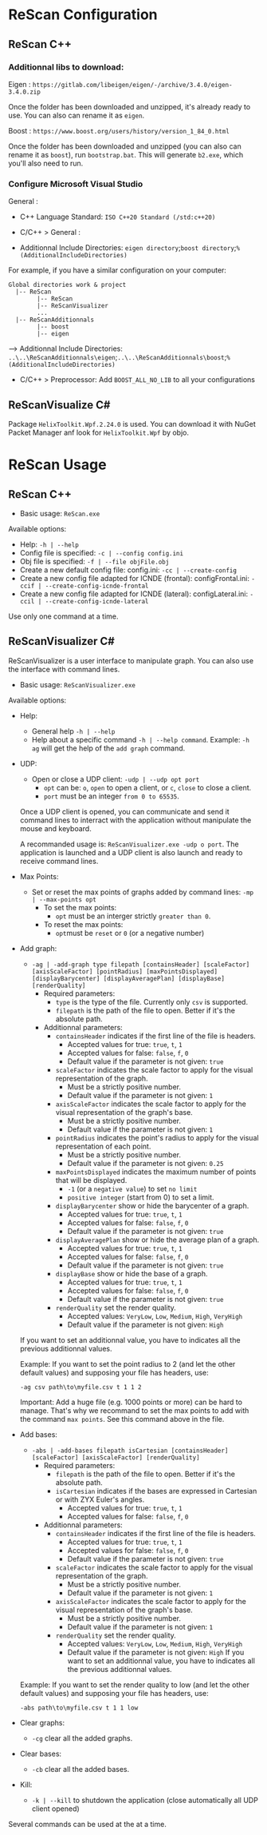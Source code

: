 # ReScan Configuration

## ReScan C++


### Additionnal libs to download:

Eigen : `https://gitlab.com/libeigen/eigen/-/archive/3.4.0/eigen-3.4.0.zip`

Once the folder has been downloaded and unzipped, it's already ready to use. You can also can rename it as `eigen`.

Boost : `https://www.boost.org/users/history/version_1_84_0.html`

Once the folder has been downloaded and unzipped (you can also can rename it as `boost`), run `bootstrap.bat`. This will generate `b2.exe`, which you'll also need to run.


### Configure Microsoft Visual Studio

General :

- C++ Language Standard: `ISO C++20 Standard (/std:c++20)`

- C/C++ > General :

- Additionnal Include Directories: `eigen directory`;`boost directory`;`%(AdditionalIncludeDirectories)`

For example, if you have a similar configuration on your computer:
```
Global directories work & project
  |-- ReScan
        |-- ReScan
        |-- ReScanVisualizer
        ...
  |-- ReScanAdditionnals
        |-- boost
        |-- eigen
```

--> Additionnal Include Directories: `..\..\ReScanAdditionnals\eigen`;`..\..\ReScanAdditionnals\boost`;`%(AdditionalIncludeDirectories)`

- C/C++ > Preprocessor: Add `BOOST_ALL_NO_LIB` to all your configurations

## ReScanVisualize C#

Package `HelixToolkit.Wpf.2.24.0` is used. You can download it with NuGet Packet Manager anf look for `HelixToolkit.Wpf` by objo.

# ReScan Usage

## ReScan C++

- Basic usage: `ReScan.exe`

Available options:

- Help: `-h | --help`
- Config file is specified: `-c | --config config.ini`
- Obj file is specified: `-f | --file objFile.obj`
- Create a new default config file: config.ini: `-cc | --create-config`
- Create a new config file adapted for ICNDE (frontal): configFrontal.ini: `-ccif | --create-config-icnde-frontal`
- Create a new config file adapted for ICNDE (lateral): configLateral.ini: `-ccil | --create-config-icnde-lateral`

Use only one command at a time.

## ReScanVisualizer C#

ReScanVisualizer is a user interface to manipulate graph. You can also use the interface with command lines.

- Basic usage: `ReScanVisualizer.exe`

Available options:

- Help:
  - General help `-h | --help`
  - Help about a specific command `-h | --help command`. Example: `-h ag` will get the help of the `add graph` command.
- UDP:
  - Open or close a UDP client: `-udp | --udp opt port`
    - `opt` can be: `o`, `open` to open a client, or `c`, `close` to close a client.
    - `port` must be an integer `from 0 to 65535`.
     
  Once a UDP client is opened, you can communicate and send it command lines to interract with the application without manipulate the mouse and keyboard.

  A recommanded usage is: `ReScanVisualizer.exe -udp o port`. The application is launched and a UDP client is also launch and ready to receive command lines.
- Max Points:
  - Set or reset the max points of graphs added by command lines: `-mp | --max-points opt`
    - To set the max points:
      - `opt` must be an interger strictly `greater than 0`.
    - To reset the max points:
      -  `opt`must be `reset` or `0` (or a negative number)
- Add graph:
  - `-ag | -add-graph type filepath [containsHeader] [scaleFactor] [axisScaleFactor] [pointRadius] [maxPointsDisplayed] [displayBarycenter] [displayAveragePlan] [displayBase] [renderQuality]`
    - Required parameters:
      - `type` is the type of the file. Currently only `csv` is supported.
      - `filepath` is the path of the file to open. Better if it's the absolute path.
    - Additionnal parameters:
      - `containsHeader` indicates if the first line of the file is headers.
        - Accepted values for true: `true`, `t`, `1`
        - Accepted values for false: `false`, `f`, `0`
        - Default value if the parameter is not given: `true`
      - `scaleFactor` indicates the scale factor to apply for the visual representation of the graph.
        - Must be a strictly positive number.
        - Default value if the parameter is not given: `1`
      - `axisScaleFactor` indicates the scale factor to apply for the visual representation of the graph's base.
        - Must be a strictly positive number.
        - Default value if the parameter is not given: `1`
      - `pointRadius` indicates the point's radius to apply for the visual representation of each point.
        - Must be a strictly positive number.
        - Default value if the parameter is not given: `0.25`
      - `maxPointsDisplayed` indicates the maximum number of points that will be displayed.
        - `-1` (or a `negative value`) to set `no limit`
        - `positive integer` (start from 0) to set a limit.
      - `displayBarycenter` show or hide the barycenter of a graph.
        - Accepted values for true: `true`, `t`, `1`
        - Accepted values for false: `false`, `f`, `0`
        - Default value if the parameter is not given: `true`
      - `displayAveragePlan` show or hide the average plan of a graph.
        - Accepted values for true: `true`, `t`, `1`
        - Accepted values for false: `false`, `f`, `0`
        - Default value if the parameter is not given: `true`
      - `displayBase` show or hide the base of a graph.
        - Accepted values for true: `true`, `t`, `1`
        - Accepted values for false: `false`, `f`, `0`
        - Default value if the parameter is not given: `true`
      - `renderQuality` set the render quality.
        - Accepted values: `VeryLow`, `Low`, `Medium`, `High`, `VeryHigh`
        - Default value if the parameter is not given: `High`

  If you want to set an additionnal value, you have to indicates all the previous additionnal values.

  Example: If you want to set the point radius to 2 (and let the other default values) and supposing your file has headers, use:

  `-ag csv path\to\myfile.csv t 1 1 2`

  Important: Add a huge file (e.g. 1000 points or more) can be hard to manage. That's why we recommand to set the max points to add with the command `max points`. See this command above in the file.
  
- Add bases:
  - `-abs | -add-bases filepath isCartesian [containsHeader] [scaleFactor] [axisScaleFactor] [renderQuality]`
    - Required parameters:
      - `filepath` is the path of the file to open. Better if it's the absolute path.
      - `isCartesian` indicates if the bases are expressed in Cartesian or with ZYX Euler's angles.
        - Accepted values for true: `true`, `t`, `1`
        - Accepted values for false: `false`, `f`, `0`
    - Additionnal parameters:
      - `containsHeader` indicates if the first line of the file is headers.
        - Accepted values for true: `true`, `t`, `1`
        - Accepted values for false: `false`, `f`, `0`
        - Default value if the parameter is not given: `true`
      - `scaleFactor` indicates the scale factor to apply for the visual representation of the graph.
        - Must be a strictly positive number.
        - Default value if the parameter is not given: `1`
      - `axisScaleFactor` indicates the scale factor to apply for the visual representation of the graph's base.
        - Must be a strictly positive number.
        - Default value if the parameter is not given: `1`
      - `renderQuality` set the render quality.
        - Accepted values: `VeryLow`, `Low`, `Medium`, `High`, `VeryHigh`
        - Default value if the parameter is not given: `High`
  If you want to set an additionnal value, you have to indicates all the previous additionnal values.

  Example: If you want to set the render quality to low (and let the other default values) and supposing your file has headers, use:

  `-abs path\to\myfile.csv t 1 1 low`
- Clear graphs:
  - `-cg` clear all the added graphs. 
- Clear bases:
  - `-cb` clear all the added bases.
- Kill:
  - `-k | --kill` to shutdown the application (close automatically all UDP client opened)

Several commands can be used at the at a time.
